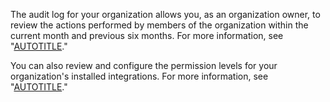 The audit log for your organization allows you, as an organization owner, to review the actions performed by members of the organization within the current month and previous six months. For more information, see "[AUTOTITLE](/organizations/keeping-your-organization-secure/managing-security-settings-for-your-organization/reviewing-the-audit-log-for-your-organization)."

You can also review and configure the permission levels for your organization's installed integrations. For more information, see "[AUTOTITLE](/organizations/managing-programmatic-access-to-your-organization/reviewing-github-apps-installed-in-your-organization)."
